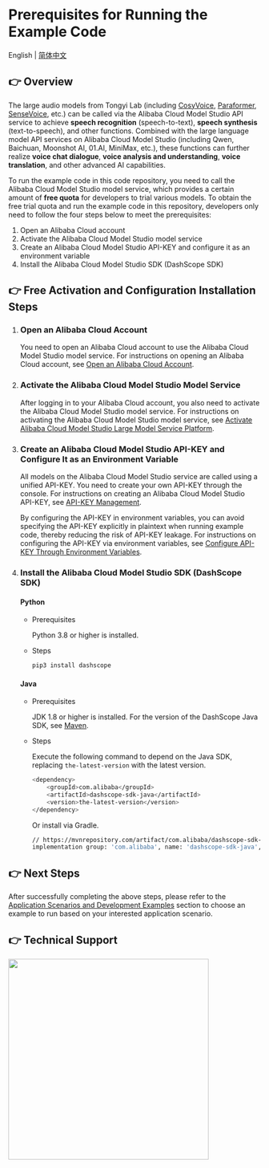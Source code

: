 # Prerequisites for Running the Example Code

English | [简体中文](./PREREQUISITES.md)

## :point_right: Overview
The large audio models from Tongyi Lab (including [CosyVoice](https://fun-audio-llm.github.io/), [Paraformer](https://github.com/modelscope/FunASR), [SenseVoice](https://fun-audio-llm.github.io/), etc.) can be called via the Alibaba Cloud Model Studio API service to achieve <strong>speech recognition</strong> (speech-to-text), <strong>speech synthesis</strong> (text-to-speech), and other functions. Combined with the large language model API services on Alibaba Cloud Model Studio (including Qwen, Baichuan, Moonshot AI, 01.AI, MiniMax, etc.), these functions can further realize <strong>voice chat dialogue</strong>, <strong>voice analysis and understanding</strong>, <strong>voice translation</strong>, and other advanced AI capabilities.

To run the example code in this code repository, you need to call the Alibaba Cloud Model Studio model service, which provides a certain amount of <strong>free quota</strong> for developers to trial various models. To obtain the free trial quota and run the example code in this repository, developers only need to follow the four steps below to meet the prerequisites:

1. Open an Alibaba Cloud account
1. Activate the Alibaba Cloud Model Studio model service
1. Create an Alibaba Cloud Model Studio API-KEY and configure it as an environment variable
1. Install the Alibaba Cloud Model Studio SDK (DashScope SDK)

## :point_right: Free Activation and Configuration Installation Steps
1. ### Open an Alibaba Cloud Account

    You need to open an Alibaba Cloud account to use the Alibaba Cloud Model Studio model service. For instructions on opening an Alibaba Cloud account, see [Open an Alibaba Cloud Account](https://help.aliyun.com/zh/account/user-guide/ali-cloud-account-registration-process).

1. ### Activate the Alibaba Cloud Model Studio Model Service

    After logging in to your Alibaba Cloud account, you also need to activate the Alibaba Cloud Model Studio model service. For instructions on activating the Alibaba Cloud Model Studio model service, see [Activate Alibaba Cloud Model Studio Large Model Service Platform](https://help.aliyun.com/zh/model-studio/getting-started/activate-alibaba-cloud-model-studio).

1. ### Create an Alibaba Cloud Model Studio API-KEY and Configure It as an Environment Variable

    All models on the Alibaba Cloud Model Studio service are called using a unified API-KEY. You need to create your own API-KEY through the console. For instructions on creating an Alibaba Cloud Model Studio API-KEY, see [API-KEY Management](https://help.aliyun.com/zh/model-studio/user-guide/api-key-management).

    By configuring the API-KEY in environment variables, you can avoid specifying the API-KEY explicitly in plaintext when running example code, thereby reducing the risk of API-KEY leakage. For instructions on configuring the API-KEY via environment variables, see [Configure API-KEY Through Environment Variables](https://help.aliyun.com/zh/model-studio/developer-reference/configure-api-key-through-environment-variables).

1. ### Install the Alibaba Cloud Model Studio SDK (DashScope SDK)

    #### Python

    - Prerequisites

        Python 3.8 or higher is installed.

    - Steps

        ```bash
        pip3 install dashscope
        ```

    #### Java

    - Prerequisites

        JDK 1.8 or higher is installed. For the version of the DashScope Java SDK, see [Maven](https://mvnrepository.com/artifact/com.alibaba/dashscope-sdk-java).

    - Steps

        Execute the following command to depend on the Java SDK, replacing `the-latest-version` with the latest version.

        ```bash
        <dependency>
            <groupId>com.alibaba</groupId>
            <artifactId>dashscope-sdk-java</artifactId>
            <version>the-latest-version</version>
        </dependency>
        ```

        Or install via Gradle.

        ```bash
        // https://mvnrepository.com/artifact/com.alibaba/dashscope-sdk-java
        implementation group: 'com.alibaba', name: 'dashscope-sdk-java', version: 'the-latest-version'
        ```

## :point_right: Next Steps

After successfully completing the above steps, please refer to the [Application Scenarios and Development Examples](https://github.com/aliyun/alibabacloud-bailian-speech-demo#point_right-应用场景与开发示例) section to choose an example to run based on your interested application scenario.

## :point_right: Technical Support
<img src="https://dashscope.oss-cn-beijing.aliyuncs.com/samples/audio/group-en.png" width="400"/>
